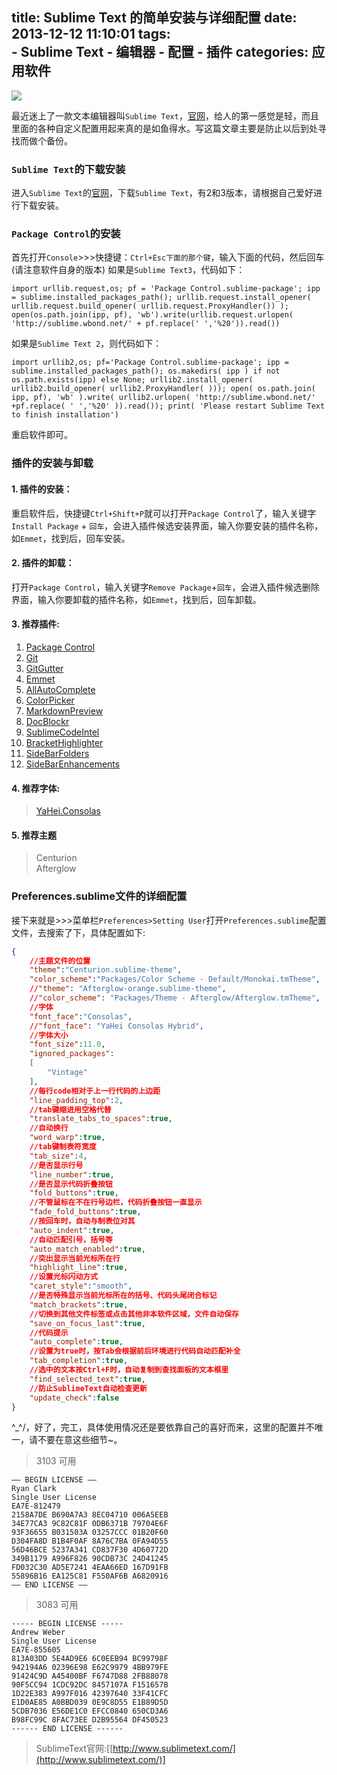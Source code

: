title: Sublime Text 的简单安装与详细配置
date: 2013-12-12 11:10:01
tags:  
    - Sublime Text
    - 编辑器
    - 配置
    - 插件
categories: 应用软件
---
![](https://tva2.sinaimg.com/large/0060lm7Tgw1f456evwn23j30jg05kglq.jpg)


最近迷上了一款文本编辑器叫`Sublime Text`，[官网](http://www.sublimetext.com/ "Sublime Text 官网")，给人的第一感觉是轻，而且里面的各种自定义配置用起来真的是如鱼得水。写这篇文章主要是防止以后到处寻找而做个备份。
 
### `Sublime Text`的下载安装
进入`Sublime Text`的[官网](http://www.sublimetext.com/ "Sublime Text 官网")，下载`Sublime Text`，有2和3版本，请根据自己爱好进行下载安装。

### `Package Control`的安装
首先打开`Console`>>>快捷键：`Ctrl+Esc下面的那个键`，输入下面的代码，然后回车(请注意软件自身的版本)
如果是`Sublime Text3`，代码如下：
```
import urllib.request,os; pf = 'Package Control.sublime-package'; ipp = sublime.installed_packages_path(); urllib.request.install_opener( urllib.request.build_opener( urllib.request.ProxyHandler()) ); open(os.path.join(ipp, pf), 'wb').write(urllib.request.urlopen( 'http://sublime.wbond.net/' + pf.replace(' ','%20')).read())
```

如果是`Sublime Text 2`，则代码如下：
```
import urllib2,os; pf='Package Control.sublime-package'; ipp = sublime.installed_packages_path(); os.makedirs( ipp ) if not os.path.exists(ipp) else None; urllib2.install_opener( urllib2.build_opener( urllib2.ProxyHandler( ))); open( os.path.join( ipp, pf), 'wb' ).write( urllib2.urlopen( 'http://sublime.wbond.net/' +pf.replace( ' ','%20' )).read()); print( 'Please restart Sublime Text to finish installation')
```
重启软件即可。


### 插件的安装与卸载

#### 1. 插件的安装：
重启软件后，快捷键`Ctrl+Shift+P`就可以打开`Package Control`了，输入关键字`Install Package` + `回车`，会进入插件候选安装界面，输入你要安装的插件名称，如`Emmet`，找到后，回车安装。

#### 2. 插件的卸载：
打开`Package Control`，输入关键字`Remove Package`+`回车`，会进入插件候选删除界面，输入你要卸载的插件名称，如`Emmet`，找到后，回车卸载。

#### 3. 推荐插件:  
1. [Package Control](https://sublime.wbond.net/installation)
2. [Git](https://github.com/kemayo/sublime-text-git)
3. [GitGutter](https://github.com/jisaacks/GitGutter)
4. [Emmet](http://emmet.io/)
5. [AllAutoComplete](https://github.com/alienhard/SublimeAllAutocomplete)
6. [ColorPicker](http://weslly.github.io/ColorPicker/)
7. [MarkdownPreview](https://github.com/revolunet/sublimetext-markdown-preview)
8. [DocBlockr](https://github.com/spadgos/sublime-jsdocs)
9. [SublimeCodeIntel](https://github.com/SublimeCodeIntel/SublimeCodeIntel)
10. [BracketHighlighter](https://github.com/facelessuser/BracketHighlighter)
11. [SideBarFolders](https://github.com/titoBouzout/SideBarFolders)
12. [SideBarEnhancements](https://github.com/titoBouzout/SideBarEnhancements)

#### 4. 推荐字体:
>[YaHei.Consolas](https://dn-ioliu.qbox.me/YaHei.Consolas.1.11b.rar)   

#### 5. 推荐主题
>Centurion  
>Afterglow 


### Preferences.sublime文件的详细配置
接下来就是>>>菜单栏`Preferences>Setting User`打开`Preferences.sublime`配置文件，去搜索了下，具体配置如下:
```json
{
    //主题文件的位置
    "theme":"Centurion.sublime-theme",
    "color_scheme":"Packages/Color Scheme - Default/Monokai.tmTheme",
    //"theme": "Afterglow-orange.sublime-theme",
    //"color_scheme": "Packages/Theme - Afterglow/Afterglow.tmTheme",
    //字体
    "font_face":"Consolas",
    //"font_face": "YaHei Consolas Hybrid",
    //字体大小
    "font_size":11.0,
    "ignored_packages":
    [
        "Vintage"
    ],
    //每行code相对于上一行代码的上边距
    "line_padding_top":2,
    //tab键缩进用空格代替
    "translate_tabs_to_spaces":true,
    //自动换行
    "word_warp":true,
    //tab键制表符宽度
    "tab_size":4,
    //是否显示行号
    "line_number":true,
    //是否显示代码折叠按钮
    "fold_buttons":true,
    //不管鼠标在不在行号边栏，代码折叠按钮一直显示
    "fade_fold_buttons":true,
    //按回车时，自动与制表位对其
    "auto_indent":true,
    //自动匹配引号，括号等
    "auto_match_enabled":true,
    //突出显示当前光标所在行
    "highlight_line":true,
    //设置光标闪动方式
    "caret_style":"smooth",
    //是否特殊显示当前光标所在的括号、代码头尾闭合标记
    "match_brackets":true,
    //切换到其他文件标签或点击其他非本软件区域，文件自动保存
    "save_on_focus_last":true,
    //代码提示
    "auto_complete":true,
    //设置为true时，按Tab会根据前后环境进行代码自动匹配补全
    "tab_completion":true,
    //选中的文本按Ctrl+F时，自动复制到查找面板的文本框里
    "find_selected_text":true,
    //防止SublimeText自动检查更新
    "update_check":false
}
```

^_^/，好了，完工，具体使用情况还是要依靠自己的喜好而来，这里的配置并不唯一，请不要在意这些细节~。



> 3103 可用  

```
—– BEGIN LICENSE —–
Ryan Clark
Single User License
EA7E-812479
2158A7DE B690A7A3 8EC04710 006A5EEB
34E77CA3 9C82C81F 0DB6371B 79704E6F
93F36655 B031503A 03257CCC 01B20F60
D304FA8D B1B4F0AF 8A76C7BA 0FA94D55
56D46BCE 5237A341 CD837F30 4D60772D
349B1179 A996F826 90CDB73C 24D41245
FD032C30 AD5E7241 4EAA66ED 167D91FB
55896B16 EA125C81 F550AF6B A6820916
—— END LICENSE ——
```


> 3083 可用  

```
----- BEGIN LICENSE -----
Andrew Weber
Single User License
EA7E-855605
813A03DD 5E4AD9E6 6C0EEB94 BC99798F
942194A6 02396E98 E62C9979 4BB979FE
91424C9D A45400BF F6747D88 2FB88078
90F5CC94 1CDC92DC 8457107A F151657B
1D22E383 A997F016 42397640 33F41CFC
E1D0AE85 A0BBD039 0E9C8D55 E1B89D5D
5CDB7036 E56DE1C0 EFCC0840 650CD3A6
B98FC99C 8FAC73EE D2B95564 DF450523
------ END LICENSE ------
```

    
> SublimeText官网:[[http://www.sublimetext.com/](http://www.sublimetext.com/)] 